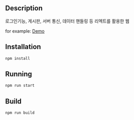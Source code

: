 ## Description

로그인기능, 게시판, 서버 통신, 데이터 핸들링 등
리엑트를 활용한 웹


for example: [Demo](https://mxxnlighter.s3.ap-northeast-2.amazonaws.com/uploads/admin/build/index.html)


## Installation

```bash
npm install
```

## Running

```bash
npm run start
```

## Build

```bash
npm run build
```

